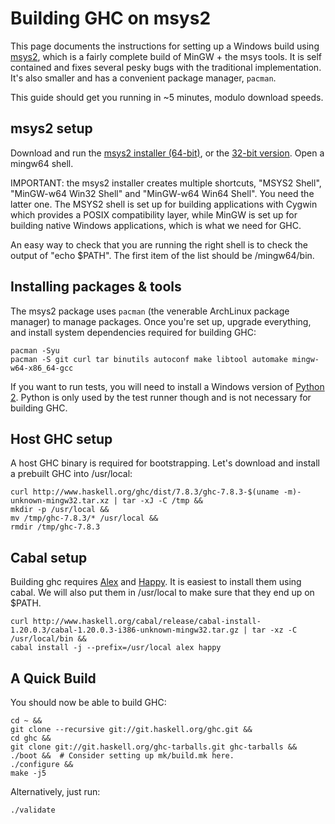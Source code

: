 # Building GHC on msys2



This page documents the instructions for setting up a Windows build using [
msys2](http://sourceforge.net/projects/msys2/), which is a fairly complete build of MinGW + the msys tools. It is self contained and fixes several pesky bugs with the traditional implementation. It's also smaller and has a convenient package manager, `pacman`.



This guide should get you running in \~5 minutes, modulo download speeds.


## msys2 setup



Download and run the [
msys2 installer (64-bit)](http://sourceforge.net/projects/msys2/files/Base/x86_64/msys2-x86_64-20140910.exe/download), or the [
32-bit version](http://sourceforge.net/projects/msys2/files/Base/i686/msys2-i686-20140910.exe/download). Open a mingw64 shell.



IMPORTANT: the msys2 installer creates multiple shortcuts, "MSYS2 Shell", "MinGW-w64 Win32 Shell" and "MinGW-w64 Win64 Shell". You need the latter one. The MSYS2 shell is set up for building applications  with Cygwin which provides a POSIX compatibility layer, while MinGW is set up for building native Windows applications, which is what we need for GHC. 



An easy way to check that you are running the right shell is to check the output of "echo $PATH". The first item of the list should be /mingw64/bin.


## Installing packages & tools



The msys2 package uses `pacman` (the venerable ArchLinux package manager) to manage packages. Once you're set up, upgrade everything, and install system dependencies required for building GHC:


```wiki
pacman -Syu
pacman -S git curl tar binutils autoconf make libtool automake mingw-w64-x86_64-gcc
```


If you want to run tests, you will need to install a Windows version of [
Python 2](https://www.python.org/download/releases/2.7.8/). Python is only used by the test runner though and is not necessary for building GHC.


## Host GHC setup



A host GHC binary is required for bootstrapping. Let's download and install a prebuilt GHC into /usr/local:


```wiki
curl http://www.haskell.org/ghc/dist/7.8.3/ghc-7.8.3-$(uname -m)-unknown-mingw32.tar.xz | tar -xJ -C /tmp &&
mkdir -p /usr/local &&
mv /tmp/ghc-7.8.3/* /usr/local &&
rmdir /tmp/ghc-7.8.3
```

## Cabal setup



Building ghc requires [ Alex](http://www.haskell.org/alex/) and [
Happy](http://www.haskell.org/happy/). It is easiest to install them using cabal. We will also put them in /usr/local to make sure that they end up on $PATH.


```wiki
curl http://www.haskell.org/cabal/release/cabal-install-1.20.0.3/cabal-1.20.0.3-i386-unknown-mingw32.tar.gz | tar -xz -C /usr/local/bin &&
cabal install -j --prefix=/usr/local alex happy
```

## A Quick Build



You should now be able to build GHC:


```wiki
cd ~ &&
git clone --recursive git://git.haskell.org/ghc.git &&
cd ghc &&
git clone git://git.haskell.org/ghc-tarballs.git ghc-tarballs &&
./boot &&  # Consider setting up mk/build.mk here.
./configure &&
make -j5
```


Alternatively, just run:


```wiki
./validate
```